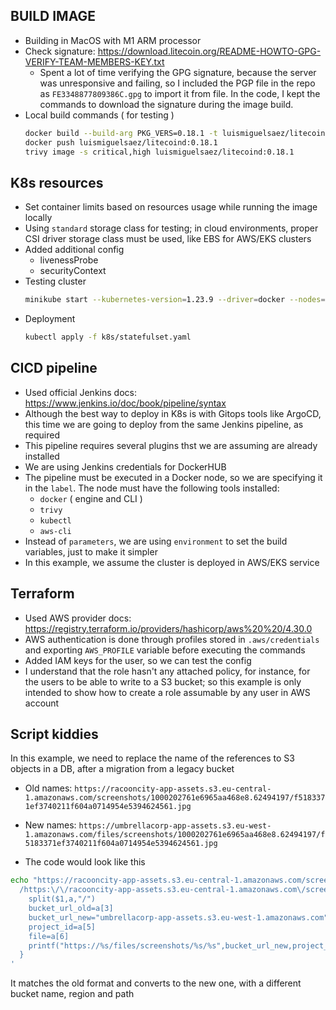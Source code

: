 

## BUILD IMAGE

- Building in MacOS with M1 ARM processor
- Check signature: https://download.litecoin.org/README-HOWTO-GPG-VERIFY-TEAM-MEMBERS-KEY.txt
  - Spent a lot of time verifying the GPG signature, because the server was unresponsive and failing, so I included the PGP file in the repo as `FE3348877809386C.gpg` to import it from file. In the code, I kept the commands to download the signature during the image build.
- Local build commands ( for testing )
  ```bash
  docker build --build-arg PKG_VERS=0.18.1 -t luismiguelsaez/litecoind:0.18.1 .
  docker push luismiguelsaez/litecoind:0.18.1
  trivy image -s critical,high luismiguelsaez/litecoind:0.18.1
  ```

## K8s resources

- Set container limits based on resources usage while running the image locally
- Using `standard` storage class for testing; in cloud environments, proper CSI driver storage class must be used, like EBS for AWS/EKS clusters
- Added additional config
  - livenessProbe
  - securityContext
- Testing cluster
  ```bash
  minikube start --kubernetes-version=1.23.9 --driver=docker --nodes=1 --cpus max --memory=2048m --container-runtime=containerd
  ```
- Deployment
  ```bash
  kubectl apply -f k8s/statefulset.yaml
  ```

## CICD pipeline

- Used official Jenkins docs: https://www.jenkins.io/doc/book/pipeline/syntax
- Although the best way to deploy in K8s is with Gitops tools like ArgoCD, this time we are going to deploy from the same Jenkins pipeline, as required
- This pipeline requires several plugins thst we are assuming are already installed
- We are using Jenkins credentials for DockerHUB
- The pipeline must be executed in a Docker node, so we are specifying it in the `label`. The node must have the following tools installed:
  - `docker` ( engine and CLI )
  - `trivy`
  - `kubectl`
  - `aws-cli`
- Instead of `parameters`, we are using `environment` to set the build variables, just to make it simpler
- In this example, we assume the cluster is deployed in AWS/EKS service

## Terraform

- Used AWS provider docs: https://registry.terraform.io/providers/hashicorp/aws%20%20/4.30.0
- AWS authentication is done through profiles stored in `.aws/credentials` and exporting `AWS_PROFILE` variable before executing the commands
- Added IAM keys for the user, so we can test the config
- I understand that the role hasn't any attached policy, for instance, for the users to be able to write to a S3 bucket; so this example is only intended to show how to create a role assumable by any user in AWS account

## Script kiddies

In this example, we need to replace the name of the references to S3 objects in a DB, after a migration from a legacy bucket

- Old names: `https://racooncity-app-assets.s3.eu-central-1.amazonaws.com/screenshots/1000202761e6965aa468e8.62494197/f5183371ef3740211f604a0714954e5394624561.jpg`
- New names: `https://umbrellacorp-app-assets.s3.eu-west-1.amazonaws.com/files/screenshots/1000202761e6965aa468e8.62494197/f5183371ef3740211f604a0714954e5394624561.jpg`

- The code would look like this

```bash
echo "https://racooncity-app-assets.s3.eu-central-1.amazonaws.com/screenshots/1000202761e6965aa468e8.62494197/f5183371ef3740211f604a0714954e5394624561.jpg" | awk '
  /https:\/\/racooncity-app-assets.s3.eu-central-1.amazonaws.com\/screenshots\/[a-f0-9]{22}.*.[a-f0-9]{8}\/[a-f0-9]+.jpg.*/{
    split($1,a,"/")
    bucket_url_old=a[3]
    bucket_url_new="umbrellacorp-app-assets.s3.eu-west-1.amazonaws.com"
    project_id=a[5]
    file=a[6]
    printf("https://%s/files/screenshots/%s/%s",bucket_url_new,project_id,file)
  }
'
```

It matches the old format and converts to the new one, with a different bucket name, region and path
